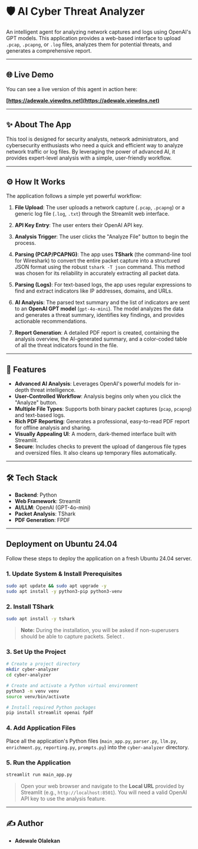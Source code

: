 # 🛡️ AI Cyber Threat Analyzer

An intelligent agent for analyzing network captures and logs using OpenAI's GPT models. This application provides a web-based interface to upload `.pcap`, `.pcapng`, or `.log` files, analyzes them for potential threats, and generates a comprehensive report.

---

## 🌐 Live Demo

You can see a live version of this agent in action here:

**[https://adewale.viewdns.net](https://adewale.viewdns.net)**

---

## ✨ About The App

This tool is designed for security analysts, network administrators, and cybersecurity enthusiasts who need a quick and efficient way to analyze network traffic or log files. By leveraging the power of advanced AI, it provides expert-level analysis with a simple, user-friendly workflow.

---

## ⚙️ How It Works

The application follows a simple yet powerful workflow:

1.  **File Upload**: The user uploads a network capture (`.pcap`, `.pcapng`) or a generic log file (`.log`, `.txt`) through the Streamlit web interface.

2.  **API Key Entry**: The user enters their OpenAI API key.

3.  **Analysis Trigger**: The user clicks the "Analyze File" button to begin the process.

4.  **Parsing (PCAP/PCAPNG)**: The app uses **TShark** (the command-line tool for Wireshark) to convert the entire packet capture into a structured JSON format using the robust `tshark -T json` command. This method was chosen for its reliability in accurately extracting all packet data.

5.  **Parsing (Logs)**: For text-based logs, the app uses regular expressions to find and extract indicators like IP addresses, domains, and URLs.

6.  **AI Analysis**: The parsed text summary and the list of indicators are sent to an **OpenAI GPT model** (`gpt-4o-mini`). The model analyzes the data and generates a threat summary, identifies key findings, and provides actionable recommendations.

7.  **Report Generation**: A detailed PDF report is created, containing the analysis overview, the AI-generated summary, and a color-coded table of all the threat indicators found in the file.

---

## 🚀 Features

* **Advanced AI Analysis**: Leverages OpenAI's powerful models for in-depth threat intelligence.
* **User-Controlled Workflow**: Analysis begins only when you click the "Analyze" button.
* **Multiple File Types**: Supports both binary packet captures (`pcap`, `pcapng`) and text-based logs.
* **Rich PDF Reporting**: Generates a professional, easy-to-read PDF report for offline analysis and sharing.
* **Visually Appealing UI**: A modern, dark-themed interface built with Streamlit.
* **Secure**: Includes checks to prevent the upload of dangerous file types and oversized files. It also cleans up temporary files automatically.

---

## 🛠️ Tech Stack

* **Backend**: Python
* **Web Framework**: Streamlit
* **AI/LLM**: OpenAI (GPT-4o-mini)
* **Packet Analysis**: TShark
* **PDF Generation**: FPDF

---

## <caption>Deployment on Ubuntu 24.04</caption>

Follow these steps to deploy the application on a fresh Ubuntu 24.04 server.

### 1. Update System & Install Prerequisites

```bash
sudo apt update && sudo apt upgrade -y
sudo apt install -y python3-pip python3-venv
```

### 2. Install TShark

```bash
sudo apt install -y tshark
```

> **Note:** During the installation, you will be asked if non-superusers should be able to capture packets. Select **<Yes>**.

### 3. Set Up the Project

```bash
# Create a project directory
mkdir cyber-analyzer
cd cyber-analyzer

# Create and activate a Python virtual environment
python3 -m venv venv
source venv/bin/activate

# Install required Python packages
pip install streamlit openai fpdf
```

### 4. Add Application Files

Place all the application's Python files (`main_app.py`, `parser.py`, `llm.py`, `enrichment.py`, `reporting.py`, `prompts.py`) into the `cyber-analyzer` directory.

### 5. Run the Application

```bash
streamlit run main_app.py
```

> Open your web browser and navigate to the **Local URL** provided by Streamlit (e.g., `http://localhost:8501`). You will need a valid OpenAI API key to use the analysis feature.

---

## ✍️ Author

* **Adewale Olalekan**

